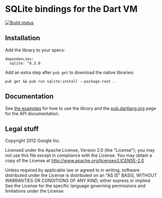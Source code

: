 SQLite bindings for the Dart VM
============================================

[![Build status](https://travis-ci.org/pylaligand/dart-sqlite.svg?branch=master)](https://travis-ci.org/pylaligand/dart-sqlite)


## Installation

Add the library to your specs:
```
dependencies:
  sqlite: ^0.3.0
```

Add an extra step after `pub get` to download the native libraries:
```
pub get && pub run sqlite:install --package-root .
```


## Documentation

See [the examples](example/) for how to use the library and the
[pub.dartlang.org](https://pub.dartlang.org/packages/sqlite) page for the API
documentation.


## Legal stuff

Copyright 2012 Google Inc.

Licensed under the Apache License, Version 2.0 (the "License");
you may not use this file except in compliance with the License.
You may obtain a copy of the License at http://www.apache.org/licenses/LICENSE-2.0

Unless required by applicable law or agreed to in writing, software
distributed under the License is distributed on an "AS IS" BASIS,
WITHOUT WARRANTIES OR CONDITIONS OF ANY KIND, either express or implied.
See the License for the specific language governing permissions and
limitations under the License.
